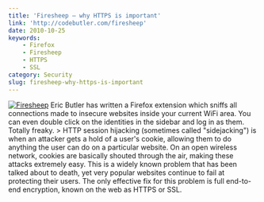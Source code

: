 ```yaml
---
title: 'Firesheep – why HTTPS is important'
link: 'http://codebutler.com/firesheep'
date: 2010-10-25
keywords:
    - Firefox
    - Firesheep
    - HTTPS
    - SSL
category: Security
slug: firesheep-why-https-is-important
---
```


[![](http://posterous.com/getfile/files.posterous.com/codebutler/KBw6HGlZ05ptbrg2kPOMPm2z2o1WxrP8bmAKDEybQVUfIKXEanzqIebB7j3L/three.png "Firesheep")](http://codebutler.com/firesheep)
Eric Butler has written a Firefox extension which sniffs all connections made to insecure websites
inside your current WiFi area. You can even double click on the identities in the sidebar and log in
as them. Totally freaky. > HTTP session hijacking (sometimes called "sidejacking") is when an
attacker gets a hold of a user's cookie, allowing them to do anything the user can do on a
particular website. On an open wireless network, cookies are basically shouted through the air,
making these attacks extremely easy. This is a widely known problem that has been talked about to
death, yet very popular websites continue to fail at protecting their users. The only effective fix
for this problem is full end-to-end encryption, known on the web as HTTPS or SSL.
